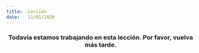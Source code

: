 ```yaml
---
title:  Lección
date:   11/01/2020
---
```


### <center>Todavía estamos trabajando en esta lección. Por favor, vuelva más tarde.</center>